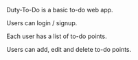 Duty-To-Do is a basic to-do web app.

Users can login / signup.

Each user has a list of to-do points.

Users can add, edit and delete to-do points.
